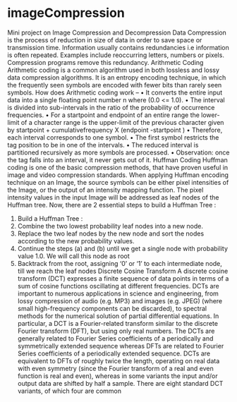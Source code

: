 # imageCompression
Mini project on Image Compression and Decompression
Data Compression is the process of reduction in size of data in order to save
space or transmission time. Information usually contains redundancies i.e
information is often repeated. Examples include reoccurring letters,
numbers or pixels. Compression programs remove this redundancy.
Arithmetic Coding
Arithmetic coding is a common algorithm used in both lossless and lossy data
compression algorithms. It is an entropy encoding technique, in which the
frequently seen symbols are encoded with fewer bits than rarely seen
symbols.
How does Arithmetic coding work –
• It converts the entire input data into a single floating point number n
where (0.0 <= 1.0).
• The interval is divided into sub-intervals in the ratio of the probability of
occurrence frequencies.
• For a startpoint and endpoint of an entire range the lower-limit of a
character range is the upper-limit of the previous character given by
startpoint + cumulativefrequency X (endpoint -startpoint )
• Therefore, each interval corresponds to one symbol.
• The first symbol restricts the tag position to be in one of the intervals.
• The reduced interval is partitioned recursively as more symbols are
processed.
• Observation: once the tag falls into an interval, it never gets out of it.
Huffman Coding
Huffman coding is one of the basic compression methods, that have proven
useful in image and video compression standards. When applying Huffman
encoding technique on an Image, the source symbols can be either pixel
intensities of the Image, or the output of an intensity mapping function. The
pixel intensity values in the input Image will be addressed as leaf nodes of
the Huffman tree.
Now, there are 2 essential steps to build a Huffman Tree :
1. Build a Huffman Tree :
  1. Combine the two lowest probability leaf nodes into a new node. 
  2. Replace the two leaf nodes by the new node and sort the nodes
according to the new probability values.
3. Continue the steps (a) and (b) until we get a single node with
probability value 1.0. We will call this node as root
2. Backtrack from the root, assigning ‘0’ or ‘1’ to each intermediate node, till
we reach the leaf nodes
Discrete Cosine Transform A discrete cosine transform (DCT) expresses a
finite sequence of data points in terms of a sum of cosine functions oscillating
at different frequencies. DCTs are important to numerous applications in
science and engineering, from lossy compression of audio (e.g. MP3) and
images (e.g. JPEG) (where small high-frequency components can be
discarded), to spectral methods for the numerical solution of partial
differential equations.
In particular, a DCT is a Fourier-related transform similar to the discrete
Fourier transform (DFT), but using only real numbers. The DCTs are
generally related to Fourier Series coefficients of a periodically and
symmetrically extended sequence whereas DFTs are related to Fourier
Series coefficients of a periodically extended sequence. DCTs are equivalent
to DFTs of roughly twice the length, operating on real data with even
symmetry (since the Fourier transform of a real and even function is real and
even), whereas in some variants the input and/or output data are shifted by
half a sample. There are eight standard DCT variants, of which four are
common
